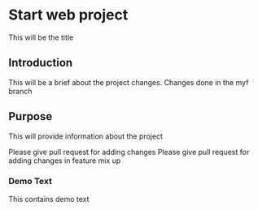 # Start web project

This will be the title

## Introduction

This will be a brief about the project
changes.
Changes done in the myf branch

## Purpose

This will provide information about the project

Please give pull request for adding changes
Please give pull request for adding changes in feature mix up

### Demo Text

This contains demo text